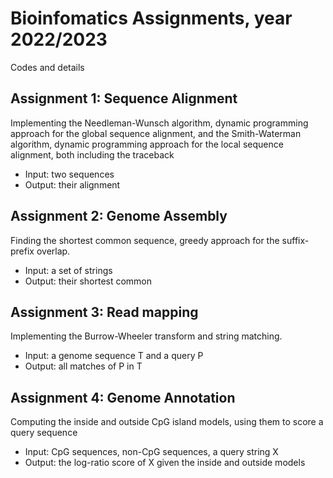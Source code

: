 # Bioinfomatics Assignments, year 2022/2023
Codes and details 
## Assignment 1: Sequence Alignment
Implementing the Needleman-Wunsch algorithm, dynamic programming approach for the global sequence alignment, and the Smith-Waterman algorithm, dynamic programming approach for the local sequence alignment, both including the traceback 
- Input: two sequences
- Output: their alignment 
## Assignment 2: Genome Assembly
Finding the shortest common sequence, greedy approach for the suffix-prefix overlap.
- Input: a set of strings
- Output: their shortest common 
## Assignment 3: Read mapping
Implementing the Burrow-Wheeler transform and string matching.
- Input: a genome sequence T and a query P
- Output: all matches of P in T
## Assignment 4: Genome Annotation
Computing the inside and outside CpG island models, using them to score a query sequence
- Input: CpG sequences, non-CpG sequences, a query string X
- Output: the log-ratio score of X given the inside and outside models


